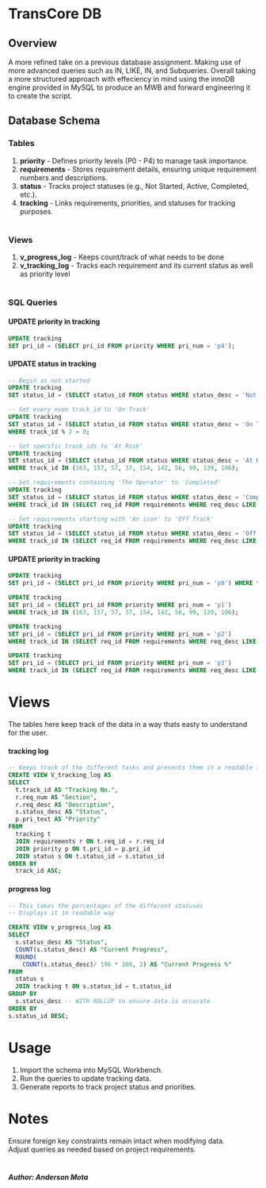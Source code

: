# **TransCore DB**

## **Overview**
A more refined take on a previous database assignment. Making use of more advanced queries such as IN, LIKE, IN, and Subqueries. Overall taking a more structured approach with effeciency in mind using the innoDB engine provided in MySQL to produce an MWB and forward engineering it to create the script.
## Database Schema

### **Tables**

1. **priority** - Defines priority levels (P0 - P4) to manage task importance.
2. **requirements** - Stores requirement details, ensuring unique requirement numbers and descriptions.
3. **status** - Tracks project statuses (e.g., Not Started, Active, Completed, etc.).
4. **tracking** - Links requirements, priorities, and statuses for tracking purposes.
#

### **Views**

1. **v_progress_log** - Keeps count/track of what needs to be done
2. **v_tracking_log** - Tracks each requirement and its current status as well as priority level
#

### SQL Queries

#### UPDATE priority in tracking

```sql
UPDATE tracking
SET pri_id = (SELECT pri_id FROM priority WHERE pri_num = 'p4');
```
#### UPDATE status in tracking

```sql
-- Begin as not started
UPDATE tracking 
SET status_id = (SELECT status_id FROM status WHERE status_desc = 'Not started');

-- Set every even track_id to 'On Track'
UPDATE tracking 
SET status_id = (SELECT status_id FROM status WHERE status_desc = 'On Track')
WHERE track_id % 2 = 0;

-- Set specific track_ids to 'At Risk'
UPDATE tracking 
SET status_id = (SELECT status_id FROM status WHERE status_desc = 'At Risk')
WHERE track_id IN (163, 157, 57, 37, 154, 142, 56, 99, 139, 106);

-- Set requirements containing 'The Operator' to 'Completed'
UPDATE tracking 
SET status_id = (SELECT status_id FROM status WHERE status_desc = 'Completed')
WHERE track_id IN (SELECT req_id FROM requirements WHERE req_desc LIKE '%The Operator%');

-- Set requirements starting with 'An icon' to 'Off Track'
UPDATE tracking 
SET status_id = (SELECT status_id FROM status WHERE status_desc = 'Off Track')
WHERE track_id IN (SELECT req_id FROM requirements WHERE req_desc LIKE 'An icon%');
```
#### UPDATE priority in tracking
```sql
UPDATE tracking 
SET pri_id = (SELECT pri_id FROM priority WHERE pri_num = 'p0') WHERE track_id % 2;

UPDATE tracking 
SET pri_id = (SELECT pri_id FROM priority WHERE pri_num = 'p1') 
WHERE track_id IN (163, 157, 57, 37, 154, 142, 56, 99, 139, 106);

UPDATE tracking 
SET pri_id = (SELECT pri_id FROM priority WHERE pri_num = 'p2') 
WHERE track_id IN (SELECT req_id FROM requirements WHERE req_desc LIKE '%The Operator%');

UPDATE tracking 
SET pri_id = (SELECT pri_id FROM priority WHERE pri_num = 'p3') 
WHERE track_id IN (SELECT req_id FROM requirements WHERE req_desc LIKE '%An icon%');
```
#

# Views
The tables here keep track of the data in a way thats easty to understand for the user.
#### tracking log
```sql
-- Keeps track of the different tasks and presents them in a readable format
CREATE VIEW V_tracking_log AS
SELECT 
  t.track_id AS "Tracking No.", 
  r.req_num AS "Section", 
  r.req_desc AS "Description", 
  s.status_desc AS "Status", 
  p.pri_text AS "Priority" 
FROM 
  tracking t 
  JOIN requirements r ON t.req_id = r.req_id 
  JOIN priority p ON t.pri_id = p.pri_id 
  JOIN status s ON t.status_id = s.status_id 
ORDER BY 
  track_id ASC;
```
#### progress log
```sql
-- This takes the percentages of the different statuses 
-- Displays it in readable way

CREATE VIEW v_progress_log AS
SELECT 
  s.status_desc AS "Status", 
  COUNT(s.status_desc) AS "Current Progress", 
  ROUND(
    COUNT(s.status_desc)/ 196 * 100, 2) AS "Current Progress %" 
FROM 
  status s 
  JOIN tracking t ON s.status_id = t.status_id 
GROUP BY 
  s.status_desc -- WITH ROLLUP to ensure data is accurate 
ORDER BY
s.status_id DESC; 
```
#
# Usage

1. Import the schema into MySQL Workbench.
2. Run the queries to update tracking data.
3. Generate reports to track project status and priorities.

# Notes
Ensure foreign key constraints remain intact when modifying data.<br/> 
Adjust queries as needed based on project requirements.
#
##### Author: Anderson Mota
